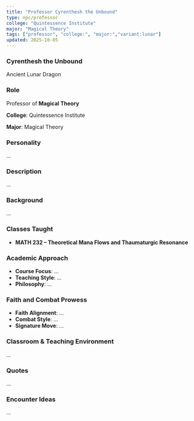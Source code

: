 ```yaml
---
title: "Professor Cyrenthesh the Unbound"
type: npc/professor
college: "Quintessence Institute"
major: "Magical Theory"
tags: ["professor", "college:", "major:","variant:lunar"]
updated: 2025-10-05
---
```

### Cyrenthesh the Unbound

Ancient Lunar Dragon

### Role

Professor of **Magical Theory**

**College**: Quintessence Institute

**Major**: Magical Theory

### Personality

...

### Description

...

### Background

...

### Classes Taught

- **MATH 232 – Theoretical Mana Flows and Thaumaturgic Resonance**

### Academic Approach

- **Course Focus**: ...
- **Teaching Style**: ...
- **Philosophy**: ...

### Faith and Combat Prowess

- **Faith Alignment**: ...
- **Combat Style**: ...
- **Signature Move**: ...

### Classroom & Teaching Environment

...

### Quotes

...

### Encounter Ideas

...
